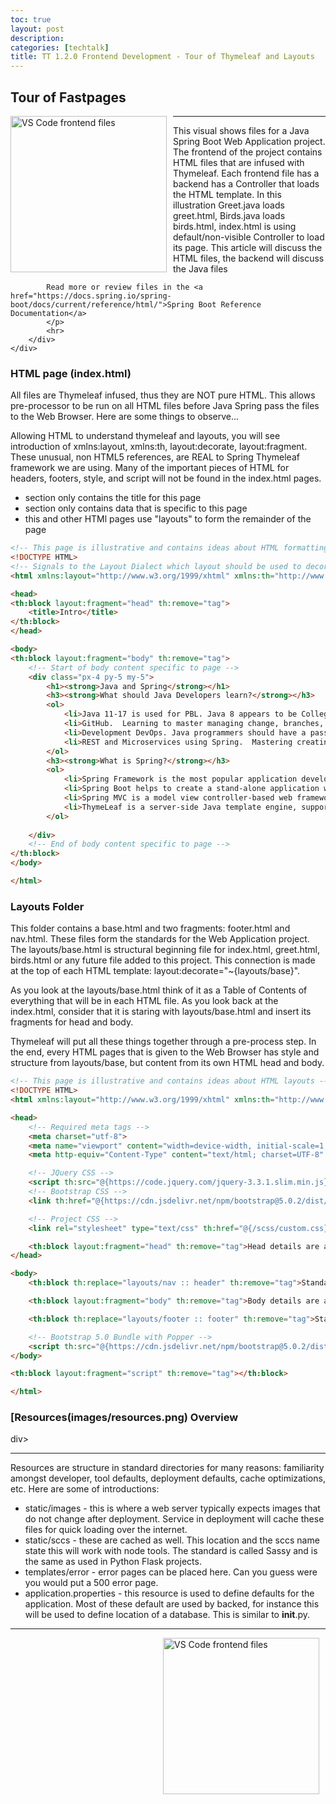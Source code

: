 ```yaml
---
toc: true
layout: post
description: 
categories: [techtalk]
title: TT 1.2.0 Frontend Development - Tour of Thymeleaf and Layouts
---
```


## Tour of Fastpages

<div>
    <div>
        <div style="float: left; margin: 0px 10px 10px 0px;">
            <a href="https://github.com/nighthawkcoders/spring_portfolio">
                <img atl="Frontend Files" src="{{site.baseurl}}/images/frontend.png" title="VS Code frontend files"
                width="250">
            </a>
        </div>
        <div>
            <hr>
            <p>
            This visual shows files for a Java Spring Boot Web Application project.  The frontend of the project contains HTML files that are infused with Thymeleaf.  Each frontend file has a backend has a Controller that loads the HTML template.  In this illustration Greet.java loads greet.html, Birds.java loads birds.html, index.html is using default/non-visible Controller to load its page.  This article will discuss the HTML files, the backend will discuss the Java files
        
            Read more or review files in the <a href="https://docs.spring.io/spring-boot/docs/current/reference/html/">Spring Boot Reference Documentation</a>
            </p>
            <hr>
        </div>
    </div>
</div>

### HTML page (index.html)
All files are Thymeleaf infused, thus they are NOT pure HTML.  This allows pre-processor to be run on all HTML files before Java Spring pass the files to the Web Browser.  Here are some things to observe...

Allowing HTML to understand thymeleaf and layouts, you will see introduction of xmlns:layout, xmlns:th, layout:decorate, layout:fragment.  These unusual, non HTML5 references, are REAL to Spring Thymeleaf framework we are using.  Many of the important pieces of HTML for headers, footers, style, and script will not be found in the index.html pages.
- <head> section only contains the title for this page
- <body> section only contains data that is specific to this page
- this and other HTMl pages use "layouts" to form the remainder of the page

```html
<!-- This page is illustrative and contains ideas about HTML formatting -->
<!DOCTYPE HTML>
<!-- Signals to the Layout Dialect which layout should be used to decorate this View -->
<html xmlns:layout="http://www.w3.org/1999/xhtml" xmlns:th="http://www.w3.org/1999/xhtml" layout:decorate="~{layouts/base}" lang="en">

<head>
<th:block layout:fragment="head" th:remove="tag">
    <title>Intro</title>
</th:block>
</head>

<body>
<th:block layout:fragment="body" th:remove="tag">
    <!-- Start of body content specific to page -->
    <div class="px-4 py-5 my-5">
        <h1><strong>Java and Spring</strong></h1>
        <h3><strong>What should Java Developers learn?</strong></h3>
        <ol>
            <li>Java 11-17 is used for PBL. Java 8 appears to be College Board standard.  Java features like Reactive Streams, HTTP2 client, JShell, React JS are more recent than 8.</li>
            <li>GitHub.  Learning to master managing change, branches, pull requests, and more.</li>
            <li>Development DevOps. Java programmers should have a passion for managing the environment and learning automation (Git, Maven, Docker).</li>
            <li>REST and Microservices using Spring.  Mastering creating and consuming RESTful APIs</li>
        </ol>
        <h3><strong>What is Spring?</strong></h3>
        <ol>
            <li>Spring Framework is the most popular application development framework of Java. </li>
            <li>Spring Boot helps to create a stand-alone application with less configuration.</li>
            <li>Spring MVC is a model view controller-based web framework under the Spring framework.</li>
            <li>ThymeLeaf is a server-side Java template engine, supports HTML5 JVM web development, and provides full integration with Spring Framework.</li>
        </ol>
        
    </div>
    <!-- End of body content specific to page -->
</th:block>
</body>

</html>
```

### Layouts Folder
This folder contains a base.html and two fragments: footer.html and nav.html.  These files form the standards for the Web Application project.  The layouts/base.html is structural beginning file for index.html, greet.html, birds.html or any future file added to this project.  This connection is made at the top of each HTML template: layout:decorate="~{layouts/base}".

As you look at the layouts/base.html think of it as a Table of Contents of everything that will be in each HTML file.  As you look back at the index.html, consider that it is staring with layouts/base.html and insert its fragments for head and body.

Thymeleaf will put all these things together through a pre-process step.  In the end, every HTML pages that is given to the Web Browser has style and structure from layouts/base, but content from its own HTML head and body.

```html
<!-- This page is illustrative and contains ideas about HTML layouts -->
<!DOCTYPE HTML>
<html xmlns:layout="http://www.w3.org/1999/xhtml" xmlns:th="http://www.w3.org/1999/xhtml" lang="en">

<head>
    <!-- Required meta tags -->
    <meta charset="utf-8">
    <meta name="viewport" content="width=device-width, initial-scale=1, shrink-to-fit=no">
    <meta http-equiv="Content-Type" content="text/html; charset=UTF-8" />

    <!-- JQuery CSS -->
    <script th:src="@{https://code.jquery.com/jquery-3.3.1.slim.min.js}" integrity="sha384-q8i/X+965DzO0rT7abK41JStQIAqVgRVzpbzo5smXKp4YfRvH+8abtTE1Pi6jizo" crossorigin="anonymous"></script>
    <!-- Bootstrap CSS -->
    <link th:href="@{https://cdn.jsdelivr.net/npm/bootstrap@5.0.2/dist/css/bootstrap.min.css}" rel="stylesheet" integrity="sha384-EVSTQN3/azprG1Anm3QDgpJLIm9Nao0Yz1ztcQTwFspd3yD65VohhpuuCOmLASjC" crossorigin="anonymous">

    <!-- Project CSS -->
    <link rel="stylesheet" type="text/css" th:href="@{/scss/custom.css}">

    <th:block layout:fragment="head" th:remove="tag">Head details are added by ThymeLeaf layout consumer</th:block>
</head>

<body>
    <th:block th:replace="layouts/nav :: header" th:remove="tag">Standard header and Navigation</th:block>

    <th:block layout:fragment="body" th:remove="tag">Body details are added by ThymeLeaf layout consumer</th:block>

    <th:block th:replace="layouts/footer :: footer" th:remove="tag">Standard footer</th:block>

    <!-- Bootstrap 5.0 Bundle with Popper -->
    <script th:src="@{https://cdn.jsdelivr.net/npm/bootstrap@5.0.2/dist/js/bootstrap.bundle.min.js}" integrity="sha384-MrcW6ZMFYlzcLA8Nl+NtUVF0sA7MsXsP1UyJoMp4YLEuNSfAP+JcXn/tWtIaxVXM" crossorigin="anonymous"></script>
</body>

<th:block layout:fragment="script" th:remove="tag"></th:block>

</html>
```

### [Resources(images/resources.png) Overview
div>
    <div>
        <div>
            <hr>
            <p>
            Resources are structure in standard directories for many reasons: familiarity amongst developer, tool defaults, deployment defaults, cache optimizations, etc.  Here are some of introductions:
            </p>
            <ul>
                <li> static/images - this is where a web server typically expects images that do not change after deployment.  Service in deployment will cache these files for quick loading over the internet.
                </li>
                <li> static/sccs - these are cached as well.  This location and the sccs name state this will work with node tools.  The standard is called Sassy and is the same as used in Python Flask projects.
                </li> 
                <li> templates/error - error pages can be placed here.  Can you guess were you would put a 500 error page.  
                </li> 
                <li> application.properties - this resource is used to define defaults for the application.  Most of these default are used by backed, for instance this will be used to define location of a database.  This is similar to __init__.py.
                </li>
            </ul>
            <hr>
        </div>
        <div style="float: right; margin: 0px 10px 10px 0px;">
            <a href="https://github.com/nighthawkcoders/spring_portfolio">
                <img atl="Frontend Files" src="{{site.baseurl}}/images/resources.png" title="VS Code frontend files"
                width="250">
            </a>
        </div>
    </div>
</div>